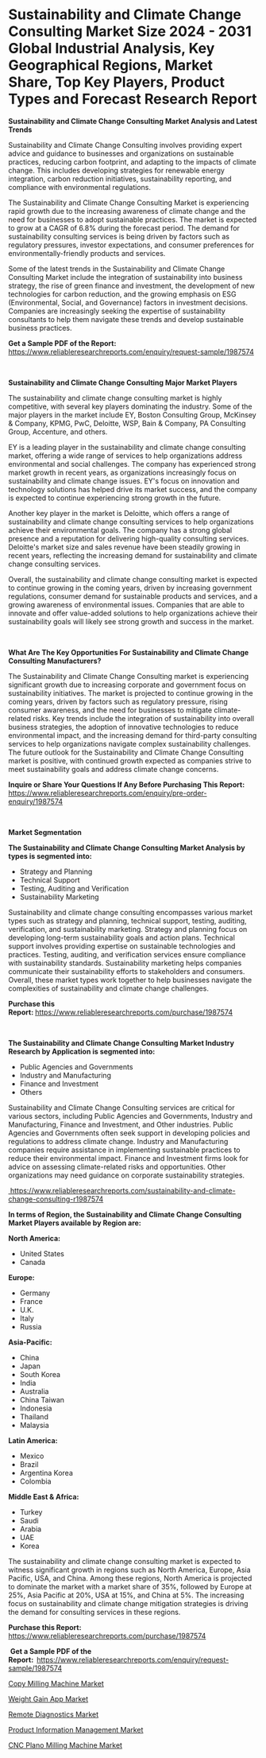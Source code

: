 <p><h1>Sustainability and Climate Change Consulting Market Size 2024 - 2031 Global Industrial Analysis, Key Geographical Regions, Market Share, Top Key Players, Product Types and Forecast Research Report</h1></p><p><strong>Sustainability and Climate Change Consulting Market Analysis and Latest Trends</strong></p>
<p><p>Sustainability and Climate Change Consulting involves providing expert advice and guidance to businesses and organizations on sustainable practices, reducing carbon footprint, and adapting to the impacts of climate change. This includes developing strategies for renewable energy integration, carbon reduction initiatives, sustainability reporting, and compliance with environmental regulations.</p><p>The Sustainability and Climate Change Consulting Market is experiencing rapid growth due to the increasing awareness of climate change and the need for businesses to adopt sustainable practices. The market is expected to grow at a CAGR of 6.8% during the forecast period. The demand for sustainability consulting services is being driven by factors such as regulatory pressures, investor expectations, and consumer preferences for environmentally-friendly products and services.</p><p>Some of the latest trends in the Sustainability and Climate Change Consulting Market include the integration of sustainability into business strategy, the rise of green finance and investment, the development of new technologies for carbon reduction, and the growing emphasis on ESG (Environmental, Social, and Governance) factors in investment decisions. Companies are increasingly seeking the expertise of sustainability consultants to help them navigate these trends and develop sustainable business practices.</p></p>
<p><strong>Get a Sample PDF of the Report:&nbsp;</strong> <a href="https://www.reliableresearchreports.com/enquiry/request-sample/1987574">https://www.reliableresearchreports.com/enquiry/request-sample/1987574</a></p>
<p>&nbsp;</p>
<p><strong>Sustainability and Climate Change Consulting Major Market Players</strong></p>
<p><p>The sustainability and climate change consulting market is highly competitive, with several key players dominating the industry. Some of the major players in the market include EY, Boston Consulting Group, McKinsey & Company, KPMG, PwC, Deloitte, WSP, Bain & Company, PA Consulting Group, Accenture, and others.</p><p>EY is a leading player in the sustainability and climate change consulting market, offering a wide range of services to help organizations address environmental and social challenges. The company has experienced strong market growth in recent years, as organizations increasingly focus on sustainability and climate change issues. EY's focus on innovation and technology solutions has helped drive its market success, and the company is expected to continue experiencing strong growth in the future.</p><p>Another key player in the market is Deloitte, which offers a range of sustainability and climate change consulting services to help organizations achieve their environmental goals. The company has a strong global presence and a reputation for delivering high-quality consulting services. Deloitte's market size and sales revenue have been steadily growing in recent years, reflecting the increasing demand for sustainability and climate change consulting services.</p><p>Overall, the sustainability and climate change consulting market is expected to continue growing in the coming years, driven by increasing government regulations, consumer demand for sustainable products and services, and a growing awareness of environmental issues. Companies that are able to innovate and offer value-added solutions to help organizations achieve their sustainability goals will likely see strong growth and success in the market.</p></p>
<p>&nbsp;</p>
<p><strong>What Are The Key Opportunities For Sustainability and Climate Change Consulting Manufacturers?</strong></p>
<p><p>The Sustainability and Climate Change Consulting market is experiencing significant growth due to increasing corporate and government focus on sustainability initiatives. The market is projected to continue growing in the coming years, driven by factors such as regulatory pressure, rising consumer awareness, and the need for businesses to mitigate climate-related risks. Key trends include the integration of sustainability into overall business strategies, the adoption of innovative technologies to reduce environmental impact, and the increasing demand for third-party consulting services to help organizations navigate complex sustainability challenges. The future outlook for the Sustainability and Climate Change Consulting market is positive, with continued growth expected as companies strive to meet sustainability goals and address climate change concerns.</p></p>
<p><strong>Inquire or Share Your Questions If Any Before Purchasing This Report:</strong> <a href="https://www.reliableresearchreports.com/enquiry/pre-order-enquiry/1987574">https://www.reliableresearchreports.com/enquiry/pre-order-enquiry/1987574</a></p>
<p>&nbsp;</p>
<p><strong>Market Segmentation</strong></p>
<p><strong>The Sustainability and Climate Change Consulting Market Analysis by types is segmented into:</strong></p>
<p><ul><li>Strategy and Planning</li><li>Technical Support</li><li>Testing, Auditing and Verification</li><li>Sustainability Marketing</li></ul></p>
<p><p>Sustainability and climate change consulting encompasses various market types such as strategy and planning, technical support, testing, auditing, verification, and sustainability marketing. Strategy and planning focus on developing long-term sustainability goals and action plans. Technical support involves providing expertise on sustainable technologies and practices. Testing, auditing, and verification services ensure compliance with sustainability standards. Sustainability marketing helps companies communicate their sustainability efforts to stakeholders and consumers. Overall, these market types work together to help businesses navigate the complexities of sustainability and climate change challenges.</p></p>
<p><strong>Purchase this Report:&nbsp;</strong><a href="https://www.reliableresearchreports.com/purchase/1987574">https://www.reliableresearchreports.com/purchase/1987574</a></p>
<p>&nbsp;</p>
<p><strong>The Sustainability and Climate Change Consulting Market Industry Research by Application is segmented into:</strong></p>
<p><ul><li>Public Agencies and Governments</li><li>Industry and Manufacturing</li><li>Finance and Investment</li><li>Others</li></ul></p>
<p><p>Sustainability and Climate Change Consulting services are critical for various sectors, including Public Agencies and Governments, Industry and Manufacturing, Finance and Investment, and Other industries. Public Agencies and Governments often seek support in developing policies and regulations to address climate change. Industry and Manufacturing companies require assistance in implementing sustainable practices to reduce their environmental impact. Finance and Investment firms look for advice on assessing climate-related risks and opportunities. Other organizations may need guidance on corporate sustainability strategies.</p></p>
<p><a href="https://www.reliableresearchreports.com/sustainability-and-climate-change-consulting-r1987574">&nbsp;https://www.reliableresearchreports.com/sustainability-and-climate-change-consulting-r1987574</a></p>
<p><strong>In terms of Region, the Sustainability and Climate Change Consulting Market Players available by Region are:</strong></p>
<p>
    <p> <strong> North America: </strong>
        <ul>
            <li>United States</li>
            <li>Canada</li>
        </ul>
        </p> 
    <p> <strong> Europe: </strong>
        <ul>
            <li>Germany</li>
            <li>France</li>
            <li>U.K.</li>
            <li>Italy</li>
            <li>Russia</li>
        </ul>
        </p> 
    <p> <strong> Asia-Pacific: </strong>
        <ul>
            <li>China</li>
            <li>Japan</li>
            <li>South Korea</li>
            <li>India</li>
            <li>Australia</li>
            <li>China Taiwan</li>
            <li>Indonesia</li>
            <li>Thailand</li>
            <li>Malaysia</li>
        </ul>
        </p> 
    <p> <strong> Latin America: </strong>
        <ul>
            <li>Mexico</li>
            <li>Brazil</li>
            <li>Argentina Korea</li>
            <li>Colombia</li>
        </ul>
        </p> 
    <p> <strong> Middle East & Africa: </strong>
        <ul>
            <li>Turkey</li>
            <li>Saudi</li>
            <li>Arabia</li>
            <li>UAE</li>
            <li>Korea</li>
        </ul>
    </p>
    </p>
<p><p>The sustainability and climate change consulting market is expected to witness significant growth in regions such as North America, Europe, Asia Pacific, USA, and China. Among these regions, North America is projected to dominate the market with a market share of 35%, followed by Europe at 25%, Asia Pacific at 20%, USA at 15%, and China at 5%. The increasing focus on sustainability and climate change mitigation strategies is driving the demand for consulting services in these regions.</p></p>
<p><strong>Purchase this Report: </strong><a href="https://www.reliableresearchreports.com/purchase/1987574">https://www.reliableresearchreports.com/purchase/1987574</a></p>
<p>&nbsp;<strong>Get a Sample PDF of the Report:&nbsp;&nbsp;</strong><a href="https://www.reliableresearchreports.com/enquiry/request-sample/1987574">https://www.reliableresearchreports.com/enquiry/request-sample/1987574</a></p>
<p><strong></strong></p>
<p><p><a href="https://issuu.com/reportprime-2/docs/copy-milling-machine-market-size-2030.pptx">Copy Milling Machine Market</a></p><p><a href="https://github.com/trameciabutler45/Market-Research-Report-List-1/blob/main/weight-gain-app-market.md">Weight Gain App Market</a></p><p><a href="https://www.linkedin.com/pulse/global-remote-diagnostics-market-size-expected-reach-cagr-97-la2if">Remote Diagnostics Market</a></p><p><a href="https://www.linkedin.com/pulse/product-information-management-industry-analysis-report-its-market-l9zic">Product Information Management Market</a></p><p><a href="https://issuu.com/reportprime-2/docs/cnc-plano-milling-machine-market-size-2030.pptx">CNC Plano Milling Machine Market</a></p></p>